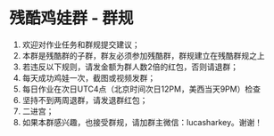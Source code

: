 # 残酷鸡娃群 - 群规
1. 欢迎对作业任务和群规提交建议；
2. 本群是残酷群的子群，群友必须参加残酷群，群规建立在残酷群规之上
3. 若违反以下规则，请发金额为群人数2倍的红包，否则请退群；
4. 每天成功鸡娃一次，截图或视频发群；
5. 每日作业在次日UTC4点（北京时间次日12PM，美西当天9PM）检查
6. 坚持不到两周退群，请发退群红包；
8. 二进宫；
8. 如果本群感兴趣，也接受群规，请加群主微信：lucasharkey。谢谢！
